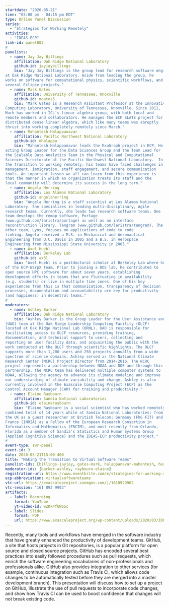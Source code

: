 ```yaml
---
startdate: "2020-05-21"
time: "03:00 pm - 04:15 pm EDT"
type: Online Panel Discussion
series:
  - "Strategies for Working Remotely"
activities:
  - "IDEAS-ECP"
link-id: panel003
#
panelists:
  - name: Jay Jay Billings
    affiliation: Oak Ridge National Laboratory
    github-id: jayjaybillings
    bio: "Jay Jay Billings is the group lead for research software engineering
at Oak Ridge National Laboratory. Aside from leading the group, he
works on software for computational physics, scientific workflows, and
several Eclipse projects."
  - name: Mark Gates
    affiliation: University of Tennessee, Knoxville
    github-id: mgates3
    bio: "Mark Gates is a Research Assistant Professor at the Innovative
Computing Laboratory, University of Tennessee, Knoxville. Since 2011,
Mark has worked in ICL’s linear algebra group, with both local and
remote members and collaborators. He manages the ECP SLATE project for
distributed dense linear algebra, which like many teams was abruptly
thrust into working completely remotely since March."
  - name: Mahantesh Halappanavar
    affiliation: Pacific Northwest National Laboratory
    github-id: mhalappa
    bio: "Mahantesh Halappanavar leads the ExaGraph project in ECP. He is the
acting Group Leader for the Data Sciences Group and the Team Lead for
the Scalable Data Analytics Team in the Physical and Computational
Sciences Directorate at the Pacific Northwest National Laboratory.  In
the transition to working remotely, his teams have faced challenges in
management, immigration, staff engagement, and secure communication
tools. An important lesson we all can learn from this experience is
that the manner in which an organization treats its staff and the
local community will determine its success in the long term."
  - name: Angela Herring
    affiliation: Los Alamos National Laboratory
    github-id: angelaherring
    bio: "Angela Herring is a staff scientist at Los Alamos National
Laboratory. She specializes in leading multi-disciplinary, Agile
research teams. Currently, she leads two research software teams. One
team develops the remap software, Portage
(www.github.com/laristra/portage) as well as an interface
reconstruction library, Tangram (www.github.com/laristra/tangram). The
other team, Lynx, focuses on applications of code to code
linking. Angela received a M.S. in Mechanical and Aeronautical
Engineering from U.C. Davis in 2005 and a B.S. in Aerospace
Engineering from Mississippi State University in 2003."
  - name: Axel Huebl
    affiliation: Berkeley Lab
    github-id: ax3l
    bio: "Axel Huebl is a postdoctoral scholar at Berkeley Lab where he is part
of the ECP-WarpX team. Prior to joining a DOE lab, he contributed to
open source HPC software for about seven years, establishing
development efforts in teams that are fluctuating in availability
(e.g. students) or live in multiple time zones. One of his key
experiences from this is that communication, transparency of decision
processes, documentation and accountability are key for productivity
(and happiness) in decentral teams."
#
moderators:
  - name: Ashley Barker
    affiliation: Oak Ridge National Laboratory
    bio: "Ashley Barker is the Group Leader for the User Assistance and Outreach
(UAO) team at the Oak Ridge Leadership Computing Facility (OLCF)
located at Oak Ridge National Lab (ORNL). UAO is responsible for
facilitating access to OLCF resources, providing training,
documentation, and technical support to users, collecting and
reporting on user facility data, and acquainting the public with the
work conducted at the OLCF through scientific highlights. The OLCF
supports more than 1,200 users and 250 projects annually from a wide
spectrum of science domains. Ashley served as the National Climate
Research Center (NCRC) Project Director from 2014-2016. The NCRC
project represents a partnership between NOAA and DOE and through this
partnership, the NCRC team has delivered multiple computer systems to
NOAA, allowing the agency to advance its climate modeling and improve
our understanding of climate variability and change. Ashley is also
currently involved in the Exascale Computing Project (ECP) as the
Control Account Manager (CAM) for training and productivity."
  - name: Elaine Raybourn
    affiliation: Sandia National Laboratories
    github-id: elaineraybourn
    bio: "Elaine Raybourn is a social scientist who has worked remotely for a
combined total of 14 years while at Sandia National Laboratories: from
the UK as a guest researcher at British Telecom; Germany (FhG FIT) and
France (INRIA) as a Fellow of the European Research Consortium in
Informatics and Mathematics (ERCIM), and most recently from Orlando,
Florida as a member of Sandia’s Statistics and Human Systems Group
(Applied Cognitive Science) and the IDEAS-ECP productivity project."
#
event-type: swr-panel
event-id: 3
date: 2020-05-21T15:00-400
title: "Making the Transition to Virtual Software Teams"
panelist-ids: [billings-jayjay, gates-mark, halappanavar-mahantesh, herring-angela, huebl-axel]
moderator-ids: [barker-ashley, raybourn-elaine]
registration-url: https://www.eventbrite.com/e/strategies-for-working-remotely-making-the-transition-to-virtual-software-teams-tickets-104685978580?aff=affiliate2
ecp-abbreviation: virtualsoftwareteams
vtc-url: https://exascaleproject.zoomgov.com/j/1618929902
vtc-session: "161 892 9902"
artifacts:
  - label: Recording
    format: YouTube
    yt-video-id: wZKk4fUWoSc
  - label: Slides
    format: PDF
    url: https://www.exascaleproject.org/wp-content/uploads/2020/03/IDEAS-CP_Strategies_Working_Remotely_Panel_Transition_Virtual_Teams_FINAL.pdf
---
```

Recently, many tools and workflows have emerged in the software
industry that have greatly enhanced the productivity of development
teams. GitHub, a site that hosts projects in Git repositories, is a
popular platform for open source and closed source projects.  GitHub
has encoded several best practices into easily followed procedures
such as pull requests, which enrich the software engineering
vocabularies of non-professionals and professionals alike.  GitHub
also provides integration to other services (for example, continuous
integration such as Travis CI, which allows code changes to be
automatically tested before they are merged into a master development
branch).  This presentation will discuss how to set up a project on
GitHub, illustrate the use of pull requests to incorporate code
changes, and show how Travis CI can be used to boost confidence that
changes will not break existing code.
